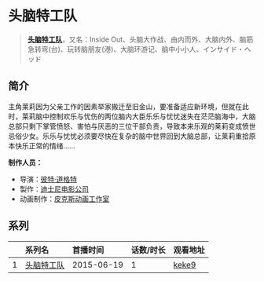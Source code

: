 # 头脑特工队


> <u>**[头脑特工队](http://bgm.tv/subject/119035)**</u>，又名：Inside Out、头脑大作战、由内而外、大脑内外、脑筋急转弯(台)、玩转脑朋友(港)、大脑环游记、脑中小小人、インサイド・ヘッド

## 简介


主角莱莉因为父亲工作的因素举家搬迁至旧金山，要准备适应新环境，但就在此时，莱莉脑中控制欢乐与忧伤的两位脑内大臣乐乐与忧忧迷失在茫茫脑海中，大脑总部只剩下掌管愤怒、害怕与厌恶的三位干部负责，导致本来乐观的莱莉变成愤世忌俗少女。乐乐与忧忧必须要尽快在复杂的脑中世界回到大脑总部，让莱莉重拾原本快乐正常的情绪……

**制作人员：**
- 导演：[彼特·道格特](http://bgm.tv/person/15531)
- 製作：[迪士尼电影公司](http://bgm.tv/person/6816)
- 动画制作：[皮克斯动画工作室](http://bgm.tv/person/7960)



## 系列

|     | 系列名   | 首播时间       | 话数/时长 | 观看地址                                                    |
| :-- | :---- | :--------- | :---- | :------------------------------------------------------ |
| 1   |[头脑特工队](https://bgm.tv/subject/119035)| 2015-06-19 | 1     | [keke9](https://www.keke9.app/play/43606-4-404736.html) |




